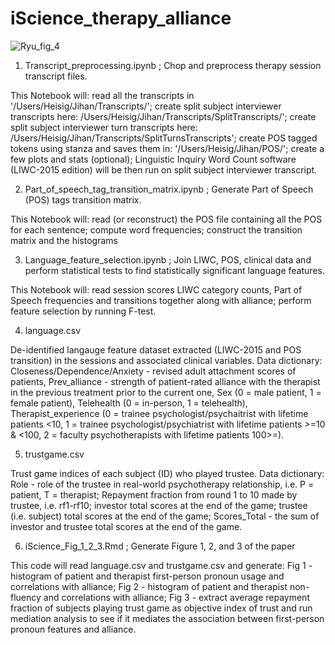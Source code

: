 # iScience_therapy_alliance

![Ryu_fig_4](https://github.com/user-attachments/assets/558c182e-26a5-4da8-9226-20c588befb59)


1. Transcript_preprocessing.ipynb ; Chop and preprocess therapy session transcript files.
              
This Notebook will:
read all the transcripts in '/Users/Heisig/Jihan/Transcripts/'; 
create split subject interviewer transcripts here: /Users/Heisig/Jihan/Transcripts/SplitTranscripts/';
create split subject interviewer turn transcripts here: /Users/Heisig/Jihan/Transcripts/SplitTurnsTranscripts';
create POS tagged tokens using stanza and saves them in: '/Users/Heisig/Jihan/POS/';
create a few plots and stats (optional);
Linguistic Inquiry Word Count software (LIWC-2015 edition) will be then run on split subject interviewer transcript.

2. Part_of_speech_tag_transition_matrix.ipynb ; Generate Part of Speech (POS) tags transition matrix.

This Notebook will:
read (or reconstruct) the POS file containing all the POS for each sentence;
compute word frequencies;
construct the transition matrix and the histograms

3. Language_feature_selection.ipynb ; Join LIWC, POS, clinical data and perform statistical tests to find statistically significant language features.

This Notebook will:
read session scores LIWC category counts, Part of Speech frequencies and transitions together along with alliance; 
perform feature selection by running F-test.
          
4. language.csv

De-identified langauge feature dataset extracted (LIWC-2015 and POS transition) in the sessions and associated clinical variables. Data dictionary: Closeness/Dependence/Anxiety - revised adult attachment scores of patients, Prev_alliance - strength of patient-rated alliance with the therapist in the previous treatment prior to the current one, Sex (0 = male patient, 1 = female patient), Telehealth (0 = in-person, 1 = telehealth), Therapist_experience (0 = trainee psychologist/psychaitrist with lifetime patients <10, 1 = trainee psychologist/psychiatrist with lifetime patients >=10 & <100, 2 = faculty psychotherapists with lifetime patients 100>=).

5. trustgame.csv

Trust game indices of each subject (ID) who played trustee. Data dictionary: Role - role of the trustee in real-world psychotherapy relationship, i.e. P = patient, T = therapist; Repayment fraction from round 1 to 10 made by trustee, i.e. rf1-rf10; investor total scores at the end of the game; trustee (i.e. subject) total scores at the end of the game; Scores_Total - the sum of investor and trustee total scores at the end of the game.

6. iScience_Fig_1_2_3.Rmd ; Generate Figure 1, 2, and 3 of the paper

This code will read language.csv and trustgame.csv and generate:
Fig 1 - histogram of patient and therapist first-person pronoun usage and correlations with alliance;
Fig 2 - histogram of patient and therapist non-fluency and correlations with alliance;
Fig 3 - extract average repayment fraction of subjects playing trust game as objective index of trust and run mediation analysis to see if it mediates
          the association between first-person pronoun features and alliance.

